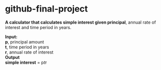 # github-final-project

**A calculator that calculates simple interest given principal**, annual rate of interest and time period in years. <br>

**Input:** <br>
   **p**, principal amount <br>
   **t**, time period in years <br>
   **r**, annual rate of interest <br>
**Output** <br>
   **simple interest** = p*t*r <br>
